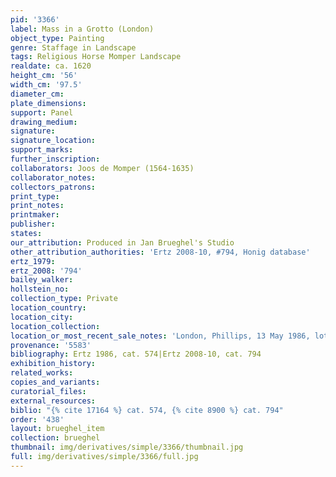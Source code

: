 ```yaml
---
pid: '3366'
label: Mass in a Grotto (London)
object_type: Painting
genre: Staffage in Landscape
tags: Religious Horse Momper Landscape
realdate: ca. 1620
height_cm: '56'
width_cm: '97.5'
diameter_cm: 
plate_dimensions: 
support: Panel
drawing_medium: 
signature: 
signature_location: 
support_marks: 
further_inscription: 
collaborators: Joos de Momper (1564-1635)
collaborator_notes: 
collectors_patrons: 
print_type: 
print_notes: 
printmaker: 
publisher: 
states: 
our_attribution: Produced in Jan Brueghel's Studio
other_attribution_authorities: 'Ertz 2008-10, #794, Honig database'
ertz_1979: 
ertz_2008: '794'
bailey_walker: 
hollstein_no: 
collection_type: Private
location_country: 
location_city: 
location_collection: 
location_or_most_recent_sale_notes: 'London, Phillips, 13 May 1986, lot #47'
provenance: '5583'
bibliography: Ertz 1986, cat. 574|Ertz 2008-10, cat. 794
exhibition_history: 
related_works: 
copies_and_variants: 
curatorial_files: 
external_resources: 
biblio: "{% cite 17164 %} cat. 574, {% cite 8900 %} cat. 794"
order: '438'
layout: brueghel_item
collection: brueghel
thumbnail: img/derivatives/simple/3366/thumbnail.jpg
full: img/derivatives/simple/3366/full.jpg
---
```


